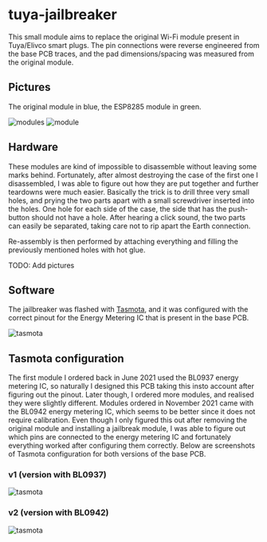 # tuya-jailbreaker
This small module aims to replace the original Wi-Fi module present in Tuya/Elivco smart plugs. The pin connections were reverse engineered from the base PCB traces, and the pad dimensions/spacing was measured from the original module.

## Pictures
The original module in blue, the ESP8285 module in green.

![modules](https://github.com/vankxr/tuya-jailbreaker/blob/master/media/modules.png)
![module](https://github.com/vankxr/tuya-jailbreaker/blob/master/media/module.png)

## Hardware
These modules are kind of impossible to disassemble without leaving some marks behind. Fortunately, after almost destroying the case of the first one I disassembled, I was able to figure out how they are put together and further teardowns were much easier.
Basically the trick is to drill three very small holes, and prying the two parts apart with a small screwdriver inserted into the holes. One hole for each side of the case, the side that has the push-button should not have a hole.
After hearing a click sound, the two parts can easily be separated, taking care not to rip apart the Earth connection.

Re-assembly is then performed by attaching everything and filling the previously mentioned holes with hot glue.

TODO: Add pictures

## Software
The jailbreaker was flashed with [Tasmota](https://tasmota.github.io/docs/), and it was configured with the correct pinout for the Energy Metering IC that is present in the base PCB.

![tasmota](https://github.com/vankxr/tuya-jailbreaker/blob/master/media/tasmota.png)

## Tasmota configuration
The first module I ordered back in June 2021 used the BL0937 energy metering IC, so naturally I designed this PCB taking this insto account after figuring out the pinout.
Later though, I ordered more modules, and realised they were slightly different. Modules ordered in November 2021 came with the BL0942 energy metering IC, which seems to be better since it does not require calibration. Even though I only figured this out after removing the original module and installing a jailbreak module, I was able to figure out which pins are connected to the energy metering IC and fortunately everything worked after configuring them correctly. Below are screenshots of Tasmota configuration for both versions of the base PCB.
### v1 (version with BL0937)
![tasmota](https://github.com/vankxr/tuya-jailbreaker/blob/master/config/tuya_v1.png)
### v2 (version with BL0942)
![tasmota](https://github.com/vankxr/tuya-jailbreaker/blob/master/config/tuya_v2.png)